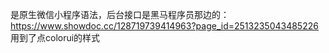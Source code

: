 是原生微信小程序语法，后台接口是黑马程序员那边的：
https://www.showdoc.cc/128719739414963?page_id=2513235043485226
用到了点colorui的样式